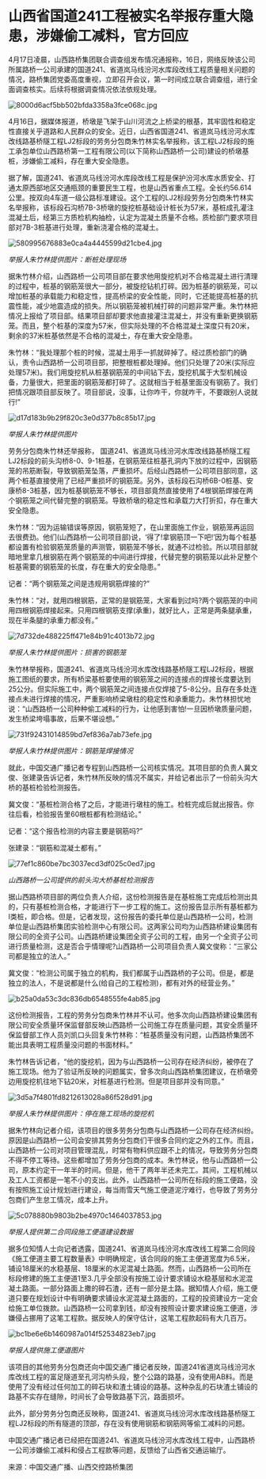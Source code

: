 # 山西省国道241工程被实名举报存重大隐患，涉嫌偷工减料，官方回应

4月17日凌晨，山西路桥集团联合调查组发布情况通报称，16日，网络反映该公司所属路桥一公司承建的国道241、省道岚马线汾河水库段改线工程质量相关问题的情况，路桥集团党委高度重视，立即召开会议，第一时间成立联合调查组，进行全面调查核实。后续将根据调查情况依法依规处理。

![8000d6acf5bb502bfda3358a3fce068c.jpg](https://raw.githubusercontent.com/qqhsx/qqnews_image/main/2024/04/17/山西省国道241工程被实名举报存重大隐患，涉嫌偷工减料，官方回应/8000d6acf5bb502bfda3358a3fce068c.jpg)

4月16日，据媒体报道，桥墩是飞架于山川河流之上桥梁的根基，其牢固性和稳定性直接关乎道路和人民群众的安全。近日，山西省国道241、省道岚马线汾河水库改线路基桥隧工程LJ2标段的劳务分包商朱竹林实名举报称，该工程LJ2标段的施工承包单位山西路桥第一工程有限公司(以下简称山西路桥一公司)建设的桥墩基桩，涉嫌偷工减料，存在重大安全隐患。

据了解，国道241、省道岚马线汾河水库段改线工程是保护汾河水库水质安全、打通太原西部地区交通瓶颈的重要民生工程，也是山西省重点工程。全长约56.614公里。按双向4车道一级公路标准建设。这个工程的LJ2标段劳务分包商朱竹林实名举报称，该标段石沟桥7B-3桥墩的旋挖桩基础设计桩长为57米，基桩成孔灌注混凝土后，经第三方质检机构抽检，认定为混凝土质量不合格。质检部门要求项目部对7B-3桩基进行处理，重新浇灌合格的混凝土。

![580995676883e0ca4a4445599d21cbe4.jpg](https://raw.githubusercontent.com/qqhsx/qqnews_image/main/2024/04/17/山西省国道241工程被实名举报存重大隐患，涉嫌偷工减料，官方回应/580995676883e0ca4a4445599d21cbe4.jpg)

 _举报人朱竹林提供图片：断桩处理现场_

据朱竹林介绍，山西路桥一公司项目部在要求他用旋挖机对不合格混凝土进行清理的过程中，桩基的钢筋笼很大一部分，被旋挖钻机打碎。因为桩基的钢筋笼，可以增加桩基的承载能力和稳定性，提高桥梁的安全性能，同时，它还能提高桩基的抗震性能，减少地震造成的损失。所以钢筋笼被机械打碎的问题非常严重。朱竹林把情况上报给了项目部。结果项目部却要求他直接灌注混凝土，并没有重新更换钢筋笼。而且，整个桩基的深度为57米，但实际处理的不合格混凝土深度只有20米，剩余的37米桩基依然是不合格的混凝土，存在重大安全隐患。

朱竹林：“我处理那个桩的时候，混凝土用手一抓就碎掉了。经过质检部门的确认，责令山西路桥一公司项目部，把整根桩都处理掉。他们只处理了20米(实际应处理57米)。我们用旋挖机从桩基钢筋笼的中间钻下去，旋挖机属于大型机械设备，力量很大，把里面的钢筋笼都打碎了。这就相当于桩基里面没有钢筋了。我们把情况跟项目部反映了。项目部说，没事，让你咋干，你就咋干，不要跟别人说就行!”

![d17d183b9b29f820c3e0d377b8c85b17.jpg](https://raw.githubusercontent.com/qqhsx/qqnews_image/main/2024/04/17/山西省国道241工程被实名举报存重大隐患，涉嫌偷工减料，官方回应/d17d183b9b29f820c3e0d377b8c85b17.jpg)

_举报人朱竹林提供图片_

劳务分包商朱竹林还举报称，
国道241、省道岚马线汾河水库改线路基桥隧工程LJ2标段的前头沟桥8-0、9-1桩基，在钢筋笼往桩基孔洞内下放的过程中，因钢筋笼的吊筋断裂，导致钢筋笼坠落，严重损坏。后经山西路桥一公司项目部同意，这两个桩基直接使用了已经严重损坏的钢筋笼。另外，该标段石沟桥6B-0桩基、安康桥8-3桩基，因为桩基钢筋笼不够长，项目部竟然直接使用了4根钢筋焊接在两个钢筋笼之间代替完整的钢筋笼。导致桥墩的稳定性和承载力大打折扣，存在重大安全隐患。

朱竹林：“因为运输错误等原因，钢筋笼短了，在山里面施工作业，钢筋笼再运回去很费劲。他们(山西路桥一公司项目部)说，‘得了!拿钢筋顶一下吧!’因为每个桩基都设置有检验钢筋笼质量的声测管，钢筋笼不够长，就通不过检验。所以项目部就暗地里拿几根钢筋在两个钢筋笼的中间进行焊接，代替完整的钢筋笼以此补足整个桩基需要的钢筋笼的长度，存在重大的安全隐患。”

记者：“两个钢筋笼之间是违规用钢筋焊接的?”

朱竹林：“对，就用四根钢筋，正常的是钢筋笼，大家看到过吗?两个钢筋笼的中间用四根钢筋焊接起来。只用四根钢筋支撑(承重)，就好比人，正常是两条腿承重，现在半条腿的承重力都没有。”

![7d732de488225ff471e84b91c4013b72.jpg](https://raw.githubusercontent.com/qqhsx/qqnews_image/main/2024/04/17/山西省国道241工程被实名举报存重大隐患，涉嫌偷工减料，官方回应/7d732de488225ff471e84b91c4013b72.jpg)

 _举报人朱竹林提供图片：损害的钢筋笼_

朱竹林举报称，国道241、省道岚马线汾河水库改线路基桥隧工程LJ2标段，根据施工图纸的要求，所有桥梁基桩要使用的钢筋笼之间的连接点的焊接长度要达到25公分。但实际施工中，两个钢筋笼之间连接点仅焊接了5-8公分。且存在多处连接点未进行焊接的情况，严重影响桥梁墩柱的稳定性和承重能力。朱竹林担忧地说：“山西路桥一公司种种偷工减料的行为，让他感到害怕!一旦因桥墩质量问题，发生桥梁垮塌事故，后果不堪设想。”

![731f92431014859bd7ef836a7ab73efe.jpg](https://raw.githubusercontent.com/qqhsx/qqnews_image/main/2024/04/17/山西省国道241工程被实名举报存重大隐患，涉嫌偷工减料，官方回应/731f92431014859bd7ef836a7ab73efe.jpg)

_举报人朱竹林提供图片：钢筋笼焊接情况_

就此，中国交通广播记者专程到山西路桥一公司核实情况。其项目部的负责人冀文俊、张建录告诉记者，朱竹林所反映的情况不属实，并给记者出示了一份前头沟大桥的基桩检验检测报告。

冀文俊：“基桩检测合格了之后，才能进行墩柱的施工。检桩完成后就出报告。你往后看，检验报告里60根桩都有检测结论。”

记者：“这个报告检测的内容主要是钢筋吗?”

张建录：“钢筋和混凝土都有。”

![77ef1c860be7bc3037ecd3df025c0ed7.jpg](https://raw.githubusercontent.com/qqhsx/qqnews_image/main/2024/04/17/山西省国道241工程被实名举报存重大隐患，涉嫌偷工减料，官方回应/77ef1c860be7bc3037ecd3df025c0ed7.jpg)

_山西路桥一公司提供的前头沟大桥基桩检测报告_

据山西路桥项目部的两位负责人介绍，这份检测报告是在基桩施工完成后检测出具的，只有基桩检测合格，才能进行下一步工程的施工。这份报告显示所有基桩都为Ⅰ类桩，即合格。但是，记者发现，这份报告的委托单位是山西路桥一公司，检测单位是山西路桥集团实验检测中心有限公司。这两家公司均为山西路桥建设集团有限公司的全资子公司。山西路桥建设集团全资子公司的工程，由另一个全资子公司进行质量检测，这是否合乎情理呢?山西路桥一公司项目负责人冀文俊称：“三家公司都是独立的法人。”

冀文俊：“检测公司属于独立的机构，我们都属于山西路桥的子公司。但是，都是独立的法人，不是说都是什么(给自己的工程检测)，都有对外的经营业务。”

![b25a0da53c3dc836db6548555fe4ab85.jpg](https://raw.githubusercontent.com/qqhsx/qqnews_image/main/2024/04/17/山西省国道241工程被实名举报存重大隐患，涉嫌偷工减料，官方回应/b25a0da53c3dc836db6548555fe4ab85.jpg)

这份检测报告，工程的劳务分包商朱竹林并不认可。他多次向山西路桥建设集团有限公司安全质量环保监督部反映山西路桥一公司施工存在质量问题，其安全质量环保监督部工作人员刘凯口头回复朱竹林称：“桩基质量没有问题，山西路桥集团不能出具表明工程质量没问题的书面材料。”

朱竹林告诉记者，“他的旋挖机，因为与山西路桥一公司存在经济纠纷，被停在了施工现场。他为了验证所反映的问题属实，曾多次向山西路桥集团建议，在桥墩旁边用旋挖机往地下钻20米，对桩基进行检测。但是项目部并没有同意。”

![3d5a7f4801fd8212613028a86f528d91.jpg](https://raw.githubusercontent.com/qqhsx/qqnews_image/main/2024/04/17/山西省国道241工程被实名举报存重大隐患，涉嫌偷工减料，官方回应/3d5a7f4801fd8212613028a86f528d91.jpg)

_举报人朱竹林提供图片：停在施工现场的旋挖机_

据朱竹林向记者介绍，该项目的很多劳务分包商与山西路桥一公司存在经济纠纷。原因是山西路桥一公司会安排其劳务分包商们干很多合同约定之外的工作。而且，山西路桥一公司对项目管理混乱，时常有物料供应跟不上的情况，导致劳务分包商不得不停工等待。这些都增加了劳务分包商的成本。朱竹林说，他与山西路桥一公司，原本约定干一年半的时间。但是，他干了两年半还未完工。其间，工程机械以及工人工资都是一笔不小的支出。此外，山西路桥一公司所在标段的施工便路，没有按照施工设计规划进行建设，每当雨雪天气施工便道泥泞难行，也导致了劳务分包商们产生怠工情况，成本上升。

![5c078880b9803b2be4970c1464037853.jpg](https://raw.githubusercontent.com/qqhsx/qqnews_image/main/2024/04/17/山西省国道241工程被实名举报存重大隐患，涉嫌偷工减料，官方回应/5c078880b9803b2be4970c1464037853.jpg)

_举报人提供第二合同段施工便道建设数据_

据多位知情人士向记者透露，国道241、省道岚马线汾河水库改线工程第二合同段《施工便道主要工程数量表》中明确规定，该合同段的施工主便道宽度为6.5米，铺设18厘米的水稳基层、18厘米的水泥混凝土路面。然而，山西路桥一公司所在标段修建的施工主便道1至3.几乎全部没有按施工设计要求铺设水稳基层和水泥混凝土路面。一部分路面上撒的碎石渣，还有一部分是土路。据知情人介绍，施工便道只要在规划设计中有明确要求铺设水泥混凝土路面的，工程的投资建设方一定会给施工单位拨款。山西路桥一公司拿到钱，却没有按照设计要求建设施工便道，涉嫌侵占挪用了这笔工程款。据反映人的保守估计，这笔工程款起码有大几百万。

![bc1be6e6b1460987a014f52534823eb7.jpg](https://raw.githubusercontent.com/qqhsx/qqnews_image/main/2024/04/17/山西省国道241工程被实名举报存重大隐患，涉嫌偷工减料，官方回应/bc1be6e6b1460987a014f52534823eb7.jpg)

_举报人提供施工便道图片_

该项目的其他劳务分包商还向中国交通广播记者反映，国道241省道岚马线汾河水库改线工程的富足隧道至孔河沟桥头段，整个公路的路基，没有使用AB料。而是使用了没有经过任何加工的碎石块和渣土铺设的路基。这种杂乱的石块渣土铺设的路基不实存在缝隙，时间长了会导致路基下沉，路面损坏。

此外，部分劳务分包商还反映称，国道241、省道岚马线汾河水库改线路基桥隧工程LJ2标段的所有隧道的顶部，存在没有使用钢筋和钢筋网等偷工减料的问题。

中国交通广播记者已经把在国道241、省道岚马线汾河水库改线工程中，山西路桥一公司涉嫌偷工减料和侵占工程款等问题，反馈给了山西省交通运输厅。

来源：中国交通广播、山西交控路桥集团

